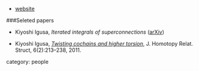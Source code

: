 
* [website](http://people.brandeis.edu/~igusa/)



###Seleted papers

* Kiyoshi Igusa, _Iterated integrals of superconnections_ ([arXiv](http://arxiv.org/abs/0912.0249))

* Kiyoshi Igusa, _[Twisting cochains and higher torsion](https://tcms.org.ge/Journals/JHRS/xvolumes/2011/n2a3/v6n2a3.pdf)_, J. Homotopy Relat. Struct, 6(2):213–238, 2011.

category: people